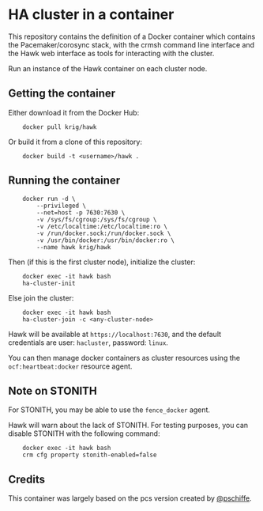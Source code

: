 # HA cluster in a container

This repository contains the definition of a Docker container which
contains the Pacemaker/corosync stack, with the crmsh command line
interface and the Hawk web interface as tools for interacting with the
cluster.

Run an instance of the Hawk container on each cluster node.

## Getting the container

Either download it from the Docker Hub:

        docker pull krig/hawk

Or build it from a clone of this repository:

        docker build -t <username>/hawk .

## Running the container

        docker run -d \
            --privileged \
            --net=host -p 7630:7630 \
            -v /sys/fs/cgroup:/sys/fs/cgroup \
            -v /etc/localtime:/etc/localtime:ro \
            -v /run/docker.sock:/run/docker.sock \
            -v /usr/bin/docker:/usr/bin/docker:ro \
            --name hawk krig/hawk

Then (if this is the first cluster node), initialize the cluster:

        docker exec -it hawk bash
        ha-cluster-init

Else join the cluster:

        docker exec -it hawk bash
        ha-cluster-join -c <any-cluster-node>

Hawk will be available at `https://localhost:7630`, and the default
credentials are user: `hacluster`, password: `linux`.

You can then manage docker containers as cluster resources using the
`ocf:heartbeat:docker` resource agent.

## Note on STONITH

For STONITH, you may be able to use the `fence_docker` agent.

Hawk will warn about the lack of STONITH. For testing purposes, you
can disable STONITH with the following command:

        docker exec -it hawk bash
        crm cfg property stonith-enabled=false

## Credits

This container was largely based on the pcs version created by
[@pschiffe](https://github.com/pschiffe/pcs).
